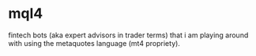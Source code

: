 # mql4
fintech bots (aka expert advisors in trader terms) that i am playing around with using the metaquotes language (mt4 propriety).
